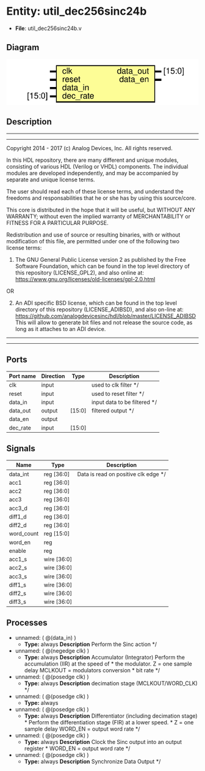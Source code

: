 # Entity: util_dec256sinc24b

- **File**: util_dec256sinc24b.v
## Diagram

![Diagram](util_dec256sinc24b.svg "Diagram")
## Description

 ***************************************************************************
 ***************************************************************************
 Copyright 2014 - 2017 (c) Analog Devices, Inc. All rights reserved.

 In this HDL repository, there are many different and unique modules, consisting
 of various HDL (Verilog or VHDL) components. The individual modules are
 developed independently, and may be accompanied by separate and unique license
 terms.

 The user should read each of these license terms, and understand the
 freedoms and responsabilities that he or she has by using this source/core.

 This core is distributed in the hope that it will be useful, but WITHOUT ANY
 WARRANTY; without even the implied warranty of MERCHANTABILITY or FITNESS FOR
 A PARTICULAR PURPOSE.

 Redistribution and use of source or resulting binaries, with or without modification
 of this file, are permitted under one of the following two license terms:

   1. The GNU General Public License version 2 as published by the
      Free Software Foundation, which can be found in the top level directory
      of this repository (LICENSE_GPL2), and also online at:
      <https://www.gnu.org/licenses/old-licenses/gpl-2.0.html>

 OR

   2. An ADI specific BSD license, which can be found in the top level directory
      of this repository (LICENSE_ADIBSD), and also on-line at:
      https://github.com/analogdevicesinc/hdl/blob/master/LICENSE_ADIBSD
      This will allow to generate bit files and not release the source code,
      as long as it attaches to an ADI device.

 ***************************************************************************
 ***************************************************************************

## Ports

| Port name | Direction | Type   | Description                  |
| --------- | --------- | ------ | ---------------------------- |
| clk       | input     |        | used to clk filter */        |
| reset     | input     |        | used to reset filter */      |
| data_in   | input     |        | input data to be filtered */ |
| data_out  | output    | [15:0] | filtered output */           |
| data_en   | output    |        |                              |
| dec_rate  | input     | [15:0] |                              |
## Signals

| Name       | Type        | Description                            |
| ---------- | ----------- | -------------------------------------- |
| data_int   | reg [36:0]  |  Data is read on positive clk edge */  |
| acc1       | reg [36:0]  |                                        |
| acc2       | reg [36:0]  |                                        |
| acc3       | reg [36:0]  |                                        |
| acc3_d     | reg [36:0]  |                                        |
| diff1_d    | reg [36:0]  |                                        |
| diff2_d    | reg [36:0]  |                                        |
| word_count | reg [15:0]  |                                        |
| word_en    | reg         |                                        |
| enable     | reg         |                                        |
| acc1_s     | wire [36:0] |                                        |
| acc2_s     | wire [36:0] |                                        |
| acc3_s     | wire [36:0] |                                        |
| diff1_s    | wire [36:0] |                                        |
| diff2_s    | wire [36:0] |                                        |
| diff3_s    | wire [36:0] |                                        |
## Processes
- unnamed: ( @(data_in) )
  - **Type:** always
**Description**
 Perform the Sinc action */ 
- unnamed: ( @(negedge clk) )
  - **Type:** always
**Description**
 Accumulator (Integrator) Perform the accumulation (IIR) at the speed of    * the modulator. Z = one sample delay MCLKOUT = modulators conversion    * bit rate */ 
- unnamed: ( @(posedge clk) )
  - **Type:** always
**Description**
 decimation stage (MCLKOUT/WORD_CLK) */ 
- unnamed: ( @(posedge clk) )
  - **Type:** always
- unnamed: ( @(posedge clk) )
  - **Type:** always
**Description**
 Differentiator (including decimation stage)    * Perform the differentiation stage (FIR) at a lower speed.    * Z = one sample delay WORD_EN = output word rate */ 
- unnamed: ( @(posedge clk) )
  - **Type:** always
**Description**
 Clock the Sinc output into an output register    * WORD_EN = output word rate */ 
- unnamed: ( @(posedge clk) )
  - **Type:** always
**Description**
 Synchronize Data Output */ 
